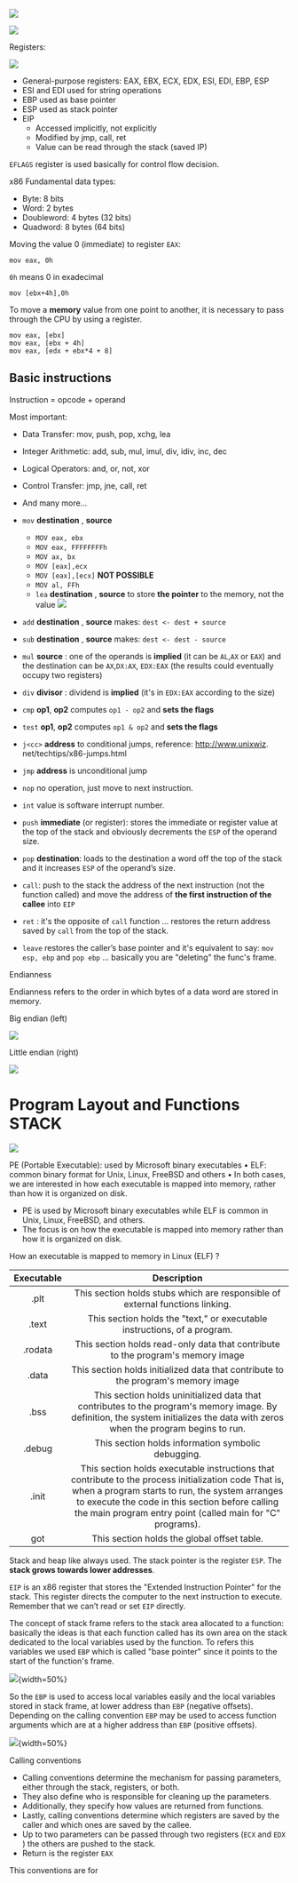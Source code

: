 
![](images/a14839b73c9c876f3d5e11baa0345a2c.png) 




![](images/bc4f8a8ba41586b28cfbddc73f610ef9.png)


Registers: 

![](images/4ec6d938e619bc648067905357ea8e23.png)


- General-purpose registers: EAX, EBX, ECX, EDX, ESI, EDI, EBP, ESP
- ESI and EDI used for string operations 
- EBP used as base pointer 
- ESP used as stack pointer 
- EIP 
	- Accessed implicitly, not explicitly 
	- Modified by jmp, call, ret 
	- Value can be read through the stack (saved IP)

`EFLAGS` register is used basically for control flow decision. 


x86 Fundamental data types:

- Byte: 8 bits
- Word: 2 bytes
- Doubleword: 4 bytes (32 bits)
- Quadword: 8 bytes (64 bits)



Moving the value 0 (immediate) to register `EAX`:  

````x86
mov eax, 0h
````

`0h` means 0 in exadecimal

````x86
mov [ebx+4h],0h
````

To move a **memory** value from one point to another, it is necessary to pass through the CPU by using a register.

````x86
mov eax, [ebx]
mov eax, [ebx + 4h]
mov eax, [edx + ebx*4 + 8]
````

## Basic instructions 

Instruction = opcode + operand


Most important: 

- Data Transfer: mov, push, pop, xchg, lea
- Integer Arithmetic: add, sub, mul, imul, div, idiv, inc, dec
- Logical Operators: and, or, not, xor
- Control Transfer: jmp, jne, call, ret
- And many more...


- `mov` **destination** , **source** 
	- `MOV eax, ebx `
	- `MOV eax, FFFFFFFFh` 
	- `MOV ax, bx` 
	- `MOV [eax],ecx `
	- `MOV [eax],[ecx]` **NOT POSSIBLE**
	- `MOV al, FFh`
	- `lea` **destination** , **source** to store **the pointer** to the memory, not the value
		![](images/bea1dac9a4edcc63e225ed02faa5f2e1.png) 
- `add` **destination** , **source** makes: `dest <- dest + source`
- `sub` **destination** , **source** makes: `dest <- dest - source`
- `mul` **source** : one of the operands is **implied** (it can be `AL`,`AX` or `EAX`) and the destination can be `AX`,`DX:AX`, `EDX:EAX` (the results could eventually occupy two registers)
- `div` **divisor** : dividend is **implied** (it's in `EDX:EAX` according to the size)
- `cmp` **op1**, **op2** computes `op1 - op2` and **sets the flags** 
- `test` **op1**, **op2** computes `op1 & op2` and **sets the flags** 
- `j<cc>` **address** to conditional jumps, reference: http://www.unixwiz. net/techtips/x86-jumps.html
- `jmp` **address** is unconditional jump 
- `nop` no operation, just move to next instruction. 
- `int` value is software interrupt number. 
- `push` **immediate** (or register): stores the immediate or register value at the top of the stack and obviously decrements the `ESP` of the operand size.
- `pop` **destination**: loads to the destination a word off the top of the stack and it increases `ESP` of the operand’s size.
- `call`: push to the stack the address of the next instruction (not the function called) and move the address of **the first instruction of the callee** into `EIP`
- `ret` : it's the opposite of `call` function ... restores the return address saved by `call` from the top of the stack.
- `leave` restores the caller’s base pointer and it's equivalent to say: `mov esp, ebp` and `pop ebp`  ... basically you are "deleting" the func's frame. 



Endianness 

Endianness refers to the order in which bytes of a data word are stored in memory.

Big endian (left)

![](images/063acf2ea053e84e29cd5e02aa0a7eee.png)


Little endian (right)


![](images/02dc3f5f2c13045ad51c35ae9cab2821.png)


# Program Layout and Functions STACK

![](images/5390c875ad29c31acc5d1d3c3f05b946.png)

PE (Portable Executable): used by Microsoft binary executables • ELF: common binary format for Unix, Linux, FreeBSD and others • In both cases, we are interested in how each executable is mapped into memory, rather than how it is organized on disk.

- PE is used by Microsoft binary executables while ELF is common in Unix, Linux, FreeBSD, and others.
- The focus is on how the executable is mapped into memory rather than how it is organized on disk.


How an executable is mapped to memory in Linux (ELF) ? 

| Executable | Description |
| :---: | :---: |
| .plt | This section holds stubs which are responsible of  external functions linking. |
| .text | This section holds the "text," or executable instructions, of a program. |
| .rodata | This section holds read-only data that contribute to  the program's memory image |
| .data | This section holds initialized data that contribute to  the program's memory image |
| .bss | This section holds uninitialized data that contributes to the program's memory image.  By definition, the system initializes the data with zeros when the program begins to run. |
| .debug | This section holds information symbolic debugging. |
| .init | This section holds executable instructions that contribute to the process initialization code  That is, when a program starts to run, the system arranges to execute the code in this  section before calling the main program entry point (called main for "C" programs). |
| got | This section holds the global offset table. |


Stack and heap like always used. The stack pointer is the register `ESP`. The **stack grows towards lower addresses**. 

`EIP` is an x86 register that stores the "Extended Instruction Pointer" for the stack. This register directs the computer to the next instruction to execute. Remember that we can’t read or set `EIP` directly. 

The concept of stack frame refers to the stack area allocated to a function: basically the ideas is that each function called has its own area on the stack dedicated to the local variables used by the function. 
To refers this variables we used `EBP` which is called "base pointer" since it points to the start of the function's frame. 
 

![](images/181cce55e9c32a7c5b6287b1bc62ba81.png){width=50%}


So the `EBP` is used to access local variables easily and the local variables stored in stack frame, at lower address than `EBP` (negative offsets). 
Depending on the calling convention `EBP` may be used to access function arguments which are at a higher address than `EBP` (positive offsets).

![](images/1b891a26de21708bfd4cca03ce913c3a.png){width=50%}

Calling conventions

- Calling conventions determine the mechanism for passing parameters, either through the stack, registers, or both.
- They also define who is responsible for cleaning up the parameters.
- Additionally, they specify how values are returned from functions.
- Lastly, calling conventions determine which registers are saved by the caller and which ones are saved by the callee.
- Up to two parameters can be passed through two registers (`ECX` and `EDX` ) the others are pushed to the stack. 
- Return is the register `EAX` 

This conventions are for 